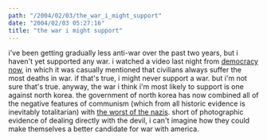 ```yaml
---
path: "/2004/02/03/the_war_i_might_support" 
date: "2004/02/03 05:27:16" 
title: "the war i might support" 
---
```

<p>i've been getting gradually less anti-war over the past two years, but i haven't yet supported any war. i watched a video last night from <a href="http://democracynow.org/">democracy now</a>, in which it was casually mentioned that civilians always suffer the most deaths in war. if that's true, i might never support a war. but i'm not sure that's true. anyway, the war i think i'm most likely to support is one against north korea. the government of north korea has now combined all of the negative features of communism (which from all historic evidence is inevitably totalitarian) with <a href="http://news.bbc.co.uk/1/hi/programmes/this_world/3440771.stm">the worst of the nazis</a>. short of photographic evidence of dealing directly with the devil, i can't imagine how they could make themselves a better candidate for war with america.</p>